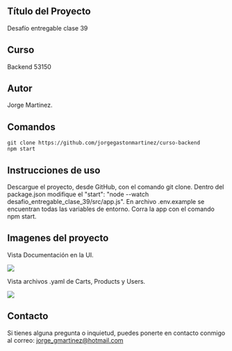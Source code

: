 ## Título del Proyecto

Desafío entregable clase 39

## Curso

Backend 53150

## Autor

Jorge Martinez.

## Comandos

```
git clone https://github.com/jorgegastonmartinez/curso-backend
npm start
```

## Instrucciones de uso

Descargue el proyecto, desde GitHub, con el comando git clone. Dentro del package.json modifique el  "start": "node --watch desafio_entregable_clase_39/src/app.js".
En archivo .env.example se encuentran todas las variables de entorno. 
Corra la app con el comando npm start.

## Imagenes del proyecto

Vista Documentación en la UI.

![](./desafio_entregable_clase_39/src/public/img/Captura%20de%20pantalla%202024-08-16%20a%20la(s)%204.50.28 p. m..png)

Vista archivos .yaml de Carts, Products y Users.

![](./desafio_entregable_clase_39/src/public/img/Captura%20de%20pantalla%202024-08-16%20a%20la(s)%204.51.10 p. m..png)


## Contacto

Si tienes alguna pregunta o inquietud, puedes ponerte en contacto conmigo al correo: jorge_gmartinez@hotmail.com
